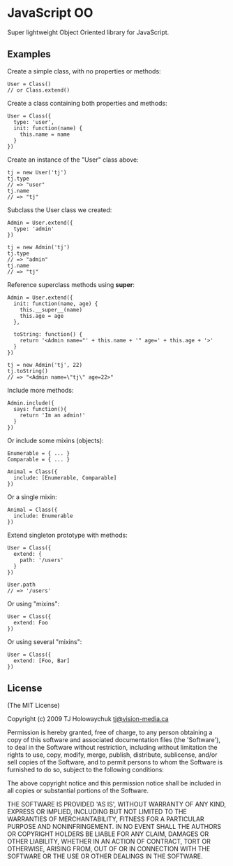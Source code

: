 
# JavaScript OO

Super lightweight Object Oriented library for JavaScript.

## Examples

Create a simple class, with no properties or methods:

    User = Class()
    // or Class.extend()
    
Create a class containing both properties and methods:

    User = Class({
      type: 'user',
      init: function(name) {
        this.name = name
      }
    })
    
Create an instance of the "User" class above:

    tj = new User('tj')
    tj.type
    // => "user"
    tj.name 
    // => "tj"
    
Subclass the User class we created:

    Admin = User.extend({
      type: 'admin'
    })

    tj = new Admin('tj')
    tj.type
    // => "admin"
    tj.name 
    // => "tj"
    
Reference superclass methods using __super__:

    Admin = User.extend({
      init: function(name, age) {
        this.__super__(name)
        this.age = age
      },
      
      toString: function() {
        return '<Admin name="' + this.name + '" age=' + this.age + '>'
      }
    })
    
    tj = new Admin('tj', 22)
    tj.toString()
    // => "<Admin name=\"tj\" age=22>"
      
Include more methods:

    Admin.include({
      says: function(){
        return 'Im an admin!'
      }
    })
    
Or include some mixins (objects):

    Enumerable = { ... }
    Comparable = { ... }

    Animal = Class({
      include: [Enumerable, Comparable]
    })
    
Or a single mixin:
  
    Animal = Class({
      include: Enumerable
    })
    
Extend singleton prototype with methods:

    User = Class({
      extend: {
        path: '/users'
      }
    })
    
    User.path
    // => '/users'
    
Or using "mixins":

    User = Class({
      extend: Foo
    })
    
Or using several "mixins":

    User = Class({
      extend: [Foo, Bar]
    })
    
## License 

(The MIT License)

Copyright (c) 2009 TJ Holowaychuk <tj@vision-media.ca>

Permission is hereby granted, free of charge, to any person obtaining
a copy of this software and associated documentation files (the
'Software'), to deal in the Software without restriction, including
without limitation the rights to use, copy, modify, merge, publish,
distribute, sublicense, and/or sell copies of the Software, and to
permit persons to whom the Software is furnished to do so, subject to
the following conditions:

The above copyright notice and this permission notice shall be
included in all copies or substantial portions of the Software.

THE SOFTWARE IS PROVIDED 'AS IS', WITHOUT WARRANTY OF ANY KIND,
EXPRESS OR IMPLIED, INCLUDING BUT NOT LIMITED TO THE WARRANTIES OF
MERCHANTABILITY, FITNESS FOR A PARTICULAR PURPOSE AND NONINFRINGEMENT.
IN NO EVENT SHALL THE AUTHORS OR COPYRIGHT HOLDERS BE LIABLE FOR ANY
CLAIM, DAMAGES OR OTHER LIABILITY, WHETHER IN AN ACTION OF CONTRACT,
TORT OR OTHERWISE, ARISING FROM, OUT OF OR IN CONNECTION WITH THE
SOFTWARE OR THE USE OR OTHER DEALINGS IN THE SOFTWARE.